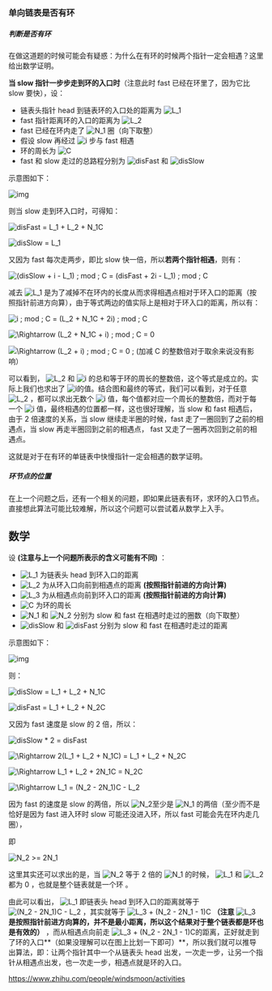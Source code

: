 ### 单向链表是否有环

##### 判断是否有环

在做这道题的时候可能会有疑惑：为什么在有环的时候两个指针一定会相遇？这里给出数学证明。

**当 slow 指针一步步走到环的入口时**（注意此时 fast 已经在环里了，因为它比 slow 要快），设：

- 链表头指针 head 到链表环的入口处的距离为 ![ L_1](https://www.zhihu.com/equation?tex=+L_1)
- fast 指针距离环的入口的距离为 ![L_2](https://www.zhihu.com/equation?tex=L_2)
- fast 已经在环内走了 ![N_1](https://www.zhihu.com/equation?tex=N_1) 圈（向下取整）
- 假设 slow 再经过 ![i](https://www.zhihu.com/equation?tex=i) 步与 fast 相遇
- 环的周长为 ![C](https://www.zhihu.com/equation?tex=C)
- fast 和 slow 走过的总路程分别为 ![disFast](https://www.zhihu.com/equation?tex=disFast) 和 ![disSlow](https://www.zhihu.com/equation?tex=disSlow)

示意图如下：

![img](https://pic2.zhimg.com/80/v2-01cd0a062ced88419809167e9d03bc69_hd.jpg)

则当 slow 走到环入口时，可得知：

![disFast = L_1 + L_2 + N_1C ](https://www.zhihu.com/equation?tex=disFast+%3D+L_1+%2B+L_2+%2B+N_1C+)

![disSlow = L_1 ](https://www.zhihu.com/equation?tex=disSlow+%3D+L_1+)

又因为 fast 每次走两步，即比 slow 快一倍，所以**若两个指针相遇**，则有：

![ (disSlow + i - L_1) \; mod \; C = (disFast + 2i - L_1) \; mod \; C ](https://www.zhihu.com/equation?tex=+%28disSlow+%2B+i+-+L_1%29+%5C%3B+mod+%5C%3B+C+%3D+%28disFast+%2B+2i+-+L_1%29+%5C%3B+mod+%5C%3B+C+)

减去 ![L_1](https://www.zhihu.com/equation?tex=L_1) 是为了减掉不在环内的长度从而求得相遇点相对于环入口的距离（按照指针前进方向算），由于等式两边的值实际上是相对于环入口的距离，所以有：

![i \; mod \; C = (L_2 + N_1C + 2i) \; mod \; C ](https://www.zhihu.com/equation?tex=i+%5C%3B+mod+%5C%3B+C+%3D+%28L_2+%2B+N_1C+%2B+2i%29+%5C%3B+mod+%5C%3B+C+)

![\Rightarrow (L_2 + N_1C + i) \; mod \; C = 0 ](https://www.zhihu.com/equation?tex=%5CRightarrow+%28L_2+%2B+N_1C+%2B+i%29+%5C%3B+mod+%5C%3B+C+%3D+0+)

![\Rightarrow (L_2 + i) \; mod \; C = 0 \; (加减 C 的整数倍对于取余来说没有影响） ](https://www.zhihu.com/equation?tex=%5CRightarrow+%28L_2+%2B+i%29+%5C%3B+mod+%5C%3B+C+%3D+0+%5C%3B+%28%E5%8A%A0%E5%87%8F+C+%E7%9A%84%E6%95%B4%E6%95%B0%E5%80%8D%E5%AF%B9%E4%BA%8E%E5%8F%96%E4%BD%99%E6%9D%A5%E8%AF%B4%E6%B2%A1%E6%9C%89%E5%BD%B1%E5%93%8D%EF%BC%89+)

可以看到， ![L_2](https://www.zhihu.com/equation?tex=L_2) 和 ![i](https://www.zhihu.com/equation?tex=i) 的总和等于环的周长的整数倍，这个等式是成立的。实际上我们也求出了 ![i](https://www.zhihu.com/equation?tex=i)的值。结合图和最终的等式，我们可以看到，对于任意 ![L_2](https://www.zhihu.com/equation?tex=L_2) ，都可以求出无数个 ![i](https://www.zhihu.com/equation?tex=i) 值，每个值都对应一个周长的整数倍，而对于每一个 ![i](https://www.zhihu.com/equation?tex=i) 值，最终相遇的位置都一样，这也很好理解，当 slow 和 fast 相遇后，由于 2 倍速度的关系，当 slow 继续走半圈的时候，fast 走了一圈回到了之前的相遇点，当 slow 再走半圈回到之前的相遇点， fast 又走了一圈再次回到之前的相遇点。

这就是对于在有环的单链表中快慢指针一定会相遇的数学证明。





##### 环节点的位置

在上一个问题之后，还有一个相关的问题，即如果此链表有环，求环的入口节点。直接想此算法可能比较难解，所以这个问题可以尝试着从数学上入手。

## 数学

设 **(注意与上一个问题所表示的含义可能有不同)** ：

- ![L_1](https://www.zhihu.com/equation?tex=L_1) 为链表头 head 到环入口的距离
- ![L_2](https://www.zhihu.com/equation?tex=L_2) 为从环入口向前到相遇点的距离 **(按照指针前进的方向计算)**
- ![L_3](https://www.zhihu.com/equation?tex=L_3) 为从相遇点向前到环入口的距离 **(按照指针前进的方向计算)**
- ![C](https://www.zhihu.com/equation?tex=C) 为环的周长
- ![N_1](https://www.zhihu.com/equation?tex=N_1) 和 ![N_2](https://www.zhihu.com/equation?tex=N_2) 分别为 slow 和 fast 在相遇时走过的圈数（向下取整）
- ![disSlow ](https://www.zhihu.com/equation?tex=disSlow+) 和 ![disFast](https://www.zhihu.com/equation?tex=disFast) 分别为 slow 和 fast 在相遇时走过的距离

示意图如下：

![img](https://pic4.zhimg.com/80/v2-8bb9a2e02ff7a573a68d064ec8ef4157_hd.jpg)

则：

![disSlow = L_1 + L_2 + N_1C](https://www.zhihu.com/equation?tex=disSlow+%3D+L_1+%2B+L_2+%2B+N_1C)

![disFast = L_1 + L_2 + N_2C ](https://www.zhihu.com/equation?tex=disFast+%3D+L_1+%2B+L_2+%2B+N_2C+)

又因为 fast 速度是 slow 的 2 倍，所以：

![disSlow * 2 = disFast ](https://www.zhihu.com/equation?tex=disSlow+%2A+2+%3D+disFast+)

![\Rightarrow 2(L_1 + L_2 + N_1C) = L_1 + L_2 + N_2C ](https://www.zhihu.com/equation?tex=%5CRightarrow+2%28L_1+%2B+L_2+%2B+N_1C%29+%3D+L_1+%2B+L_2+%2B+N_2C+)

![\Rightarrow L_1 + L_2 + 2N_1C = N_2C ](https://www.zhihu.com/equation?tex=%5CRightarrow+L_1+%2B+L_2+%2B+2N_1C+%3D+N_2C+)

![\Rightarrow L_1 = (N_2 - 2N_1)C - L_2 ](https://www.zhihu.com/equation?tex=%5CRightarrow+L_1+%3D+%28N_2+-+2N_1%29C+-+L_2+)

因为 fast 的速度是 slow 的两倍，所以 ![N_2](https://www.zhihu.com/equation?tex=N_2)至少是 ![N_1](https://www.zhihu.com/equation?tex=N_1) 的两倍（至少而不是恰好是因为 fast 进入环时 slow 可能还没进入环，所以 fast 可能会先在环内走几圈），

即

![N_2 >= 2N_1 ](https://www.zhihu.com/equation?tex=N_2+%3E%3D+2N_1+)

这里其实还可以求出的是，当 ![N_2](https://www.zhihu.com/equation?tex=N_2) 等于 2 倍的 ![N_1](https://www.zhihu.com/equation?tex=N_1) 的时候， ![L_1](https://www.zhihu.com/equation?tex=L_1) 和 ![L_2](https://www.zhihu.com/equation?tex=L_2) 都为 0 ，也就是整个链表就是一个环 。

由此可以看出， ![L_1](https://www.zhihu.com/equation?tex=L_1) 即链表头 head 到环入口的距离就等于 ![(N_2 - 2N_1)C - L_2](https://www.zhihu.com/equation?tex=%28N_2+-+2N_1%29C+-+L_2) ，其实就等于 ![L_3 + (N_2 - 2N_1 - 1)C](https://www.zhihu.com/equation?tex=L_3+%2B+%28N_2+-+2N_1+-+1%29C) **（注意** ![L_3](https://www.zhihu.com/equation?tex=L_3) **是按照指针前进方向算的，并不是最小距离，所以这个结果对于整个链表都是环也是有效的）** ，而从相遇点向前走 ![L_3 + (N_2 - 2N_1 - 1)C](https://www.zhihu.com/equation?tex=L_3+%2B+%28N_2+-+2N_1+-+1%29C)的距离，正好就走到了环的入口**（如果没理解可以在图上比划一下即可）**，所以我们就可以推导出算法，即：让两个指针其中一个从链表头 head 出发，一次走一步，让另一个指针从相遇点出发，也一次走一步，相遇点就是环的入口。





https://www.zhihu.com/people/windsmoon/activities